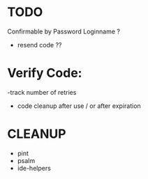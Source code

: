 # TODO
Confirmable by
Password
Loginname ?
- resend code ??

# Verify Code:
-track number of retries
- code cleanup after use / or after expiration


# CLEANUP
- pint
- psalm
- ide-helpers




